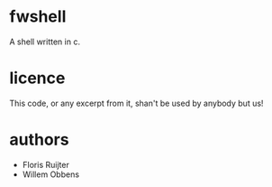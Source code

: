 fwshell
=======
A shell written in c.

licence
=======
This code, or any excerpt from it, shan't be used by anybody but us!

authors
=======
* Floris Ruijter
* Willem Obbens
